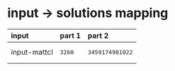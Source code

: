 # input -> solutions mapping
|input|part 1|part 2|
|:---|:---|:---|
|input-mattcl|<pre>3260</pre>|<pre>3459174981022</pre>|
